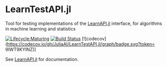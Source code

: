# LearnTestAPI.jl

Tool for testing implementations of the
[LearnAPI.jl](https://juliaai.github.io/LearnAPI.jl/dev/) interface, for algorithms in
machine learning and statistics

[![Lifecycle:Maturing](https://img.shields.io/badge/Lifecycle-Maturing-007EC6)](https://github.com/JuliaAI/LearnAPI.jl/blob/dev/ROADMAP.md)
[![Build Status](https://github.com/JuliaAI/LearnTestAPI.jl/workflows/CI/badge.svg)](https://github.com/JuliaAI/LearnTestAPI.jl/actions)
[![codecov](https://codecov.io/gh/JuliaAI/LearnTestAPI.jl/graph/badge.svg?token=
9IWT9KYINZ)]

See [LearnAPI.jl](https://juliaai.github.io/LearnAPI.jl/stable/) for documentation.
